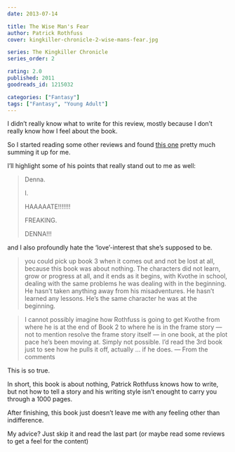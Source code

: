 ```yaml
---
date: 2013-07-14

title: The Wise Man's Fear
author: Patrick Rothfuss
cover: kingkiller-chronicle-2-wise-mans-fear.jpg

series: The Kingkiller Chronicle
series_order: 2

rating: 2.0
published: 2011
goodreads_id: 1215032

categories: ["Fantasy"]
tags: ["Fantasy", "Young Adult"]
---
```


I didn’t really know what to write for this review, mostly because I don’t really know how I feel about the book.

<!--more-->

So I started reading some other reviews and found [this one](http://www.goodreads.com/review/show/206040779) pretty much summing it up for me.

I’ll highlight some of his points that really stand out to me as well:

> Denna.
>
> I.
>
> HAAAAATE!!!!!!!
>
> FREAKING.
>
> DENNA!!!

and I also profoundly hate the ‘love’-interest that she’s supposed to be.

> you could pick up book 3 when it comes out and not be lost at all, because this book was about nothing. The characters did not learn, grow or progress at all, and it ends as it begins, with Kvothe in school, dealing with the same problems he was dealing with in the beginning. He hasn’t taken anything away from his misadventures. He hasn’t learned any lessons. He’s the same character he was at the beginning.

> I cannot possibly imagine how Rothfuss is going to get Kvothe from where he is at the end of Book 2 to where he is in the frame story — not to mention resolve the frame story itself — in one book, at the plot pace he’s been moving at. Simply not possible. I’d read the 3rd book just to see how he pulls it off, actually … if he does.
> — From the comments

This is so true.

In short, this book is about nothing, Patrick Rothfuss knows how to write, but not how to tell a story and his writing style isn’t enought to carry you through a 1000 pages.

After finishing, this book just doesn’t leave me with any feeling other than indifference.

My advice? Just skip it and read the last part (or maybe read some reviews to get a feel for the content)
